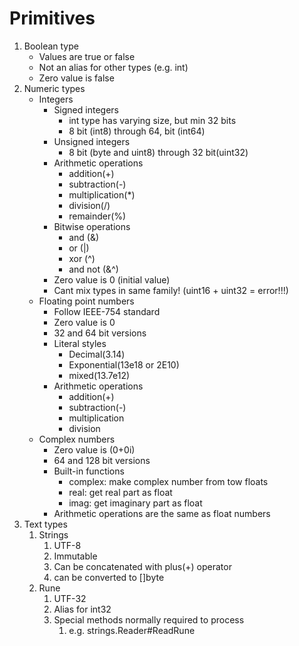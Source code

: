 # Primitives

1. Boolean type
   - Values are true or false
   - Not an alias for other types (e.g. int)
   - Zero value is false
2. Numeric types
   - Integers
     - Signed integers
       - int type has varying size, but min 32 bits
       - 8 bit (int8) through 64, bit (int64)
     - Unsigned integers
       - 8 bit (byte and uint8) through 32 bit(uint32)
     - Arithmetic operations
       - addition(+)
       - subtraction(-)
       - multiplication(*)
       - division(/)
       - remainder(%)
     - Bitwise operations
       - and (&)
       - or (|)
       - xor (^)
       - and not (&^)
     - Zero value is 0 (initial value)
     - Cant mix types in same family! (uint16 + uint32 = error!!!)
   - Floating point numbers
     - Follow IEEE-754 standard
     - Zero value is 0
     - 32 and 64 bit versions
     - Literal styles
       - Decimal(3.14)
       - Exponential(13e18 or 2E10)
       - mixed(13.7e12)
     - Arithmetic operations
       - addition(+)
       - subtraction(-)
       - multiplication
       - division
   - Complex numbers
     - Zero value is (0+0i)
     - 64 and 128 bit versions
     - Built-in functions
       - complex: make complex number from tow floats
       - real: get real part as float
       - imag: get imaginary part as float
     - Arithmetic operations are the same as float numbers
3. Text types
   1. Strings
      1. UTF-8
      2. Immutable
      3. Can be concatenated with plus(+) operator
      4. can be converted to []byte
   2. Rune
      1. UTF-32
      2. Alias for int32
      3. Special methods normally required to process
         1. e.g. strings.Reader#ReadRune